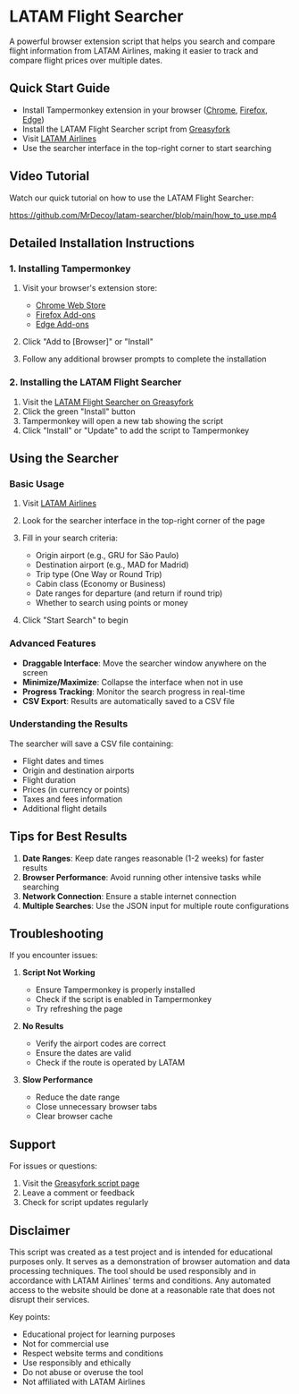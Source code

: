 # LATAM Flight Searcher

A powerful browser extension script that helps you search and compare flight information from LATAM Airlines, making it easier to track and compare flight prices over multiple dates.

## Quick Start Guide

- Install Tampermonkey extension in your browser ([Chrome](https://chrome.google.com/webstore/detail/tampermonkey/dhdgffkkebhmkfjojejmpbldmpobfkfo), [Firefox](https://addons.mozilla.org/en-US/firefox/addon/tampermonkey/), [Edge](https://microsoftedge.microsoft.com/addons/detail/tampermonkey/iikmkjmpaadaobahmlepeloendndfphd))
- Install the LATAM Flight Searcher script from [Greasyfork](https://greasyfork.org/en/scripts/528484-latam-flight-searcher)
- Visit [LATAM Airlines](https://www.latamairlines.com)
- Use the searcher interface in the top-right corner to start searching

## Video Tutorial

Watch our quick tutorial on how to use the LATAM Flight Searcher:

https://github.com/MrDecoy/latam-searcher/blob/main/how_to_use.mp4

## Detailed Installation Instructions

### 1. Installing Tampermonkey

1. Visit your browser's extension store:
   - [Chrome Web Store](https://chrome.google.com/webstore/detail/tampermonkey/dhdgffkkebhmkfjojejmpbldmpobfkfo)
   - [Firefox Add-ons](https://addons.mozilla.org/en-US/firefox/addon/tampermonkey/)
   - [Edge Add-ons](https://microsoftedge.microsoft.com/addons/detail/tampermonkey/iikmkjmpaadaobahmlepeloendndfphd)

2. Click "Add to [Browser]" or "Install"
3. Follow any additional browser prompts to complete the installation

### 2. Installing the LATAM Flight Searcher

1. Visit the [LATAM Flight Searcher on Greasyfork](https://greasyfork.org/en/scripts/528484-latam-flight-searcher)
2. Click the green "Install" button
3. Tampermonkey will open a new tab showing the script
4. Click "Install" or "Update" to add the script to Tampermonkey

## Using the Searcher

### Basic Usage

1. Visit [LATAM Airlines](https://www.latamairlines.com)
2. Look for the searcher interface in the top-right corner of the page
3. Fill in your search criteria:
   - Origin airport (e.g., GRU for São Paulo)
   - Destination airport (e.g., MAD for Madrid)
   - Trip type (One Way or Round Trip)
   - Cabin class (Economy or Business)
   - Date ranges for departure (and return if round trip)
   - Whether to search using points or money

4. Click "Start Search" to begin

### Advanced Features

- **Draggable Interface**: Move the searcher window anywhere on the screen
- **Minimize/Maximize**: Collapse the interface when not in use
- **Progress Tracking**: Monitor the search progress in real-time
- **CSV Export**: Results are automatically saved to a CSV file

### Understanding the Results

The searcher will save a CSV file containing:
- Flight dates and times
- Origin and destination airports
- Flight duration
- Prices (in currency or points)
- Taxes and fees information
- Additional flight details

## Tips for Best Results

1. **Date Ranges**: Keep date ranges reasonable (1-2 weeks) for faster results
2. **Browser Performance**: Avoid running other intensive tasks while searching
3. **Network Connection**: Ensure a stable internet connection
4. **Multiple Searches**: Use the JSON input for multiple route configurations

## Troubleshooting

If you encounter issues:

1. **Script Not Working**
   - Ensure Tampermonkey is properly installed
   - Check if the script is enabled in Tampermonkey
   - Try refreshing the page

2. **No Results**
   - Verify the airport codes are correct
   - Ensure the dates are valid
   - Check if the route is operated by LATAM

3. **Slow Performance**
   - Reduce the date range
   - Close unnecessary browser tabs
   - Clear browser cache

## Support

For issues or questions:
1. Visit the [Greasyfork script page](https://greasyfork.org/en/scripts/528484-latam-flight-searcher)
2. Leave a comment or feedback
3. Check for script updates regularly

## Disclaimer

This script was created as a test project and is intended for educational purposes only. It serves as a demonstration of browser automation and data processing techniques. The tool should be used responsibly and in accordance with LATAM Airlines' terms and conditions. Any automated access to the website should be done at a reasonable rate that does not disrupt their services.

Key points:
- Educational project for learning purposes
- Not for commercial use
- Respect website terms and conditions
- Use responsibly and ethically
- Do not abuse or overuse the tool
- Not affiliated with LATAM Airlines 